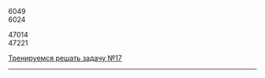
6049  
6024  

47014  
47221  

[Тренируемся решать задачу №17](https://stepik.org/lesson/893195?unit=898138)  

---  
